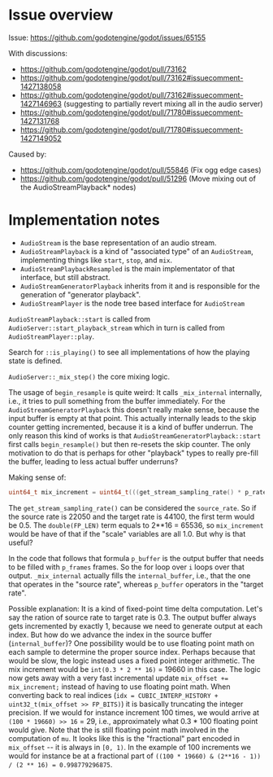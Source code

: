 # Issue overview

Issue: https://github.com/godotengine/godot/issues/65155

With discussions:
- https://github.com/godotengine/godot/pull/73162
- https://github.com/godotengine/godot/pull/73162#issuecomment-1427138058
- https://github.com/godotengine/godot/pull/73162#issuecomment-1427146963 (suggesting to partially revert mixing all in the audio server)
- https://github.com/godotengine/godot/pull/71780#issuecomment-1427131768
- https://github.com/godotengine/godot/pull/71780#issuecomment-1427149052

Caused by:
- https://github.com/godotengine/godot/pull/55846 (Fix ogg edge cases)
- https://github.com/godotengine/godot/pull/51296 (Move mixing out of the AudioStreamPlayback* nodes)


# Implementation notes

- `AudioStream` is the base representation of an audio stream.
- `AudioStreamPlayback` is a kind of "associated type" of an `AudioStream`, implementing things like `start`, `stop`, and `mix`.
- `AudioStreamPlaybackResampled` is the main implementator of that interface, but still abstract.
- `AudioStreamGeneratorPlayback` inherits from it and is responsible for the generation of "generator playback".
- `AudioStreamPlayer` is the node tree based interface for `AudioStream`

`AudioStreamPlayback::start` is called from `AudioServer::start_playback_stream` which in turn is called from `AudioStreamPlayer::play`.

Search for `::is_playing()` to see all implementations of how the playing state is defined.

`AudioServer::_mix_step()` the core mixing logic.

The usage of `begin_resample` is quite weird:
It calls `_mix_internal` internally, i.e., it tries to pull something from the buffer immediately.
For the `AudioStreamGeneratorPlayback` this doesn't really make sense, because the input buffer is empty at that point.
This actually internally leads to the skip counter getting incremented, because it is a kind of buffer underrun.
The only reason this kind of works is that `AudioStreamGeneratorPlayback::start` first calls `begin_resample()` but then re-resets the skip counter.
The only motivation to do that is perhaps for other "playback" types to really pre-fill the buffer, leading to less actual buffer underruns?

Making sense of:

```c++
uint64_t mix_increment = uint64_t(((get_stream_sampling_rate() * p_rate_scale * playback_speed_scale) / double(target_rate)) * double(FP_LEN));
```

The `get_stream_sampling_rate()` can be considered the `source_rate`.
So if the source rate is 22050 and the target rate is 44100, the first term would be 0.5.
The `double(FP_LEN)` term equals to 2**16 = 65536, so `mix_increment` would be have of that if the "scale" variables are all 1.0.
But why is that useful?

In the code that follows that formula `p_buffer` is the output buffer that needs to be filled with `p_frames` frames.
So the for loop over `i` loops over that output.
`_mix_internal` actually fills the `internal_buffer`, i.e., that the one that operates in the "source rate", whereas `p_buffer`  operators in the "target rate".

Possible explanation: It is a kind of fixed-point time delta computation.
Let's say the ration of source rate to target rate is 0.3.
The output buffer always gets incremented by exactly 1, because we need to generate output at each index.
But how do we advance the index in the source buffer (`internal_buffer`)?
One possibility would be to use floating point math on each sample to determine the proper source index.
Perhaps because that would be slow, the logic instead uses a fixed point integer arithmetic.
The mix increment would be `int(0.3 * 2 ** 16)` = 19660 in this case.
The logic now gets away with a very fast incremental update `mix_offset += mix_increment;` instead of having to use floating point math.
When converting back to real indices (`idx = CUBIC_INTERP_HISTORY + uint32_t(mix_offset >> FP_BITS)`) it is basically truncating the integer precision.
If we would for instance increment 100 times, we would arrive at `(100 * 19660) >> 16` = 29, i.e., approximately what 0.3 * 100 floating point would give.
Note that the is still floating point math involved in the computation of `mu`.
It looks like this is the "fractional" part encoded in `mix_offset` -- it is always in `[0, 1)`.
In the example of 100 increments we would for instance be at a fractional part of `((100 * 19660) & (2**16 - 1)) / (2 ** 16) = 0.998779296875`.